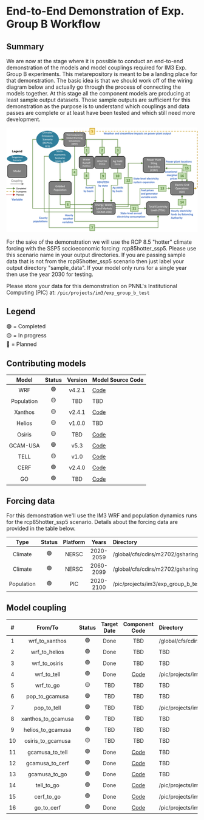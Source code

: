 # End-to-End Demonstration of Exp. Group B Workflow

## Summary
We are now at the stage where it is possible to conduct an end-to-end demonstration of the models and model couplings
required for IM3 Exp. Group B experiments. This metarepository is meant to be a landing place for that
demonstration. The basic idea is that we should work off of the wiring diagram below and actually go through
the process of connecting the models together. At this stage all the component models are producing at least sample
output datasets. Those sample outputs are sufficient for this demonstration as the purpose is to understand which
couplings and data passes are complete or at least have been tested and which still need more development.

<p align="center">
  <img src="experiment_diagram/experiment-B-N6_interconnect_20240913.png" />
</p>

For the sake of the demonstration we will use the RCP 8.5 "hotter" climate forcing with the SSP5 socioeconomic
forcing: rcp85hotter_ssp5. Please use this scenario name in your output directories. If you are passing sample data
that is not from the rcp85hotter_ssp5 scenario then just label your output directory "sample_data". If your model only
runs for a single year then use the year 2030 for testing.

Please store your data for this demonstration on PNNL's Institutional Computing (PIC) at: `/pic/projects/im3/exp_group_b_test`

## Legend
🟢 = Completed  
🟡 = In progress  
🔴 = Planned

## Contributing models
| Model | Status | Version | Model Source Code |
|:-:|:-:|:-:|:--|
| WRF | 🟢 | v4.2.1 | [Code](https://github.com/IMMM-SFA/wrf_historical) |
| Population | 🟡 | TBD | TBD |
| Xanthos | 🟡 | v2.4.1 | [Code](https://github.com/JGCRI/xanthos) |
| Helios | 🟡 | v1.0.0 | TBD |
| Osiris | 🟡 | TBD | [Code](https://github.com/JGCRI/osiris) |
| GCAM-USA | 🟢 | v5.3 | [Code](https://stash.pnnl.gov/projects/JGCRI/repos/gcam-core/browse?at=refs%2Fheads%2Fzk%2Ffeature%2Fgcam-usa-im3) |
| TELL | 🟡 | v1.0 | [Code](https://github.com/IMMM-SFA/tell) |
| CERF | 🟢 | v2.4.0 | [Code](https://github.com/IMMM-SFA/cerf) |
| GO | 🟢 | TBD | [Code](https://github.com/IMMM-SFA/go) |

## Forcing data
For this demonstration we'll use the IM3 WRF and population dynamics runs for the rcp85hotter_ssp5 scenario. Details
about the forcing data are provided in the table below.

| Type | Status | Platform | Years | Directory | Documentation |
|:-:|:-:|:-:|:-:|:--|:--|
| Climate | 🟢 | NERSC | 2020-2059 | /global/cfs/cdirs/m2702/gsharing/CONUS_TGW_WRF_SSP585_HOT_NEAR | [Documentation](https://immm-sfa.atlassian.net/wiki/spaces/IP/pages/1979809807/Accessing+Historical+and+Future+IM3+Climate+Forcing) |
| Climate | 🟢 | NERSC | 2060-2099 | /global/cfs/cdirs/m2702/gsharing/CONUS_TGW_WRF_SSP585_HOT_FAR | [Documentation](https://immm-sfa.atlassian.net/wiki/spaces/IP/pages/1979809807/Accessing+Historical+and+Future+IM3+Climate+Forcing) |
| Population | 🟢 | PIC | 2020-2100 | /pic/projects/im3/exp_group_b_test/forcing_data/population | TBD |

## Model coupling
| # | From/To | Status | Target Date | Component Code | Directory | Documentation |
|:-:|:-:|:-:|:-:|:-:|:--|:-:|
| 1  | wrf_to_xanthos | 🟢 | Done |TBD | /global/cfs/cdirs/m2702/gcamusa/wrf_to_xanthos | [Documentation](https://immm-sfa.github.io/khan-etal_2022_im3gcamusa/) |
| 2  | wrf_to_helios | 🟢 | Done | TBD | TBD | [Documentation](https://immm-sfa.github.io/khan-etal_2022_im3gcamusa/) |
| 3  | wrf_to_osiris | 🟢 | Done | TBD | TBD | [Documentation](https://immm-sfa.github.io/khan-etal_2022_im3gcamusa/) |
| 4  | wrf_to_tell | 🟢 | Done | [Code](https://github.com/IMMM-SFA/im3components/tree/main/im3components/wrf_to_tell) | /pic/projects/im3/exp_group_b_test/forcing_data/wrf_to_tell/wrf_tell_bas_output/rcp85hotter_ssp5 | [Documentation](https://github.com/IMMM-SFA/im3components/tree/main/im3components/wrf_to_tell) |
| 5  | wrf_to_go | 🟡 | TBD | TBD | TBD | TBD |
| 6  | pop_to_gcamusa | 🟢 | TBD | TBD | TBD | TBD |
| 7  | pop_to_tell | 🟢 | TBD | TBD | /pic/projects/im3/exp_group_b_test/forcing_data/population | TBD |
| 8  | xanthos_to_gcamusa | 🟢 | TBD | TBD | TBD | TBD |
| 9  | helios_to_gcamusa | 🟢 | TBD | TBD | TBD | TBD |
| 10 | osiris_to_gcamusa | 🟡 | TBD | TBD | TBD | TBD |
| 11 | gcamusa_to_tell | 🟢 | Done | [Code](https://github.com/IMMM-SFA/gcam-usa_to_downstream-models/tree/main/gcam_to_tell) | TBD | [Documentation](https://github.com/IMMM-SFA/gcam-usa_to_downstream-models/tree/main/gcam_to_tell) |
| 12 | gcamusa_to_cerf | 🟢 | Done | [Code](https://github.com/IMMM-SFA/gcam-usa_to_downstream-models/tree/main/gcam_to_cerf) | TBD | [Documentation](https://github.com/IMMM-SFA/gcam-usa_to_downstream-models/tree/main/gcam_to_cerf) |
| 13 | gcamusa_to_go | 🟢 | Done | [Code](https://github.com/IMMM-SFA/gcam-usa_to_downstream-models/tree/main/gcam_to_go) | TBD | [Documentation](https://github.com/IMMM-SFA/gcam-usa_to_downstream-models/tree/main/gcam_to_go) |
| 14 | tell_to_go | 🟢 | Done | [Code](https://github.com/IMMM-SFA/go_integration_metarepo/blob/main/scripts/initialization_scripts/tell_extractor/tell_extractor.py) | /pic/projects/im3/exp_group_b_test/output_data/tell/sample_output | [Documentation](https://github.com/IMMM-SFA/go_integration_metarepo/tree/main) |
| 15 | cerf_to_go | 🟢 | Done | [Code](https://github.com/IMMM-SFA/go_integration_metarepo/tree/main/scripts/pre_process_scripts/cerf_extractor) | /pic/projects/im3/exp_group_b_test/output_data/cerf/sample_output | [Documentation](https://github.com/IMMM-SFA/go_integration_metarepo/tree/main) |
| 16 | go_to_cerf | 🟢 | Done | [Code](https://github.com/IMMM-SFA/cerf_integration_metarepo/tree/main/scripts/pre_process_scripts/cerf_extractor) | /pic/projects/im3/exp_group_b_test/output_data/cerf/sample_output | [Documentation](https://github.com/IMMM-SFA/cerf_integration_metarepo/tree/main) |
